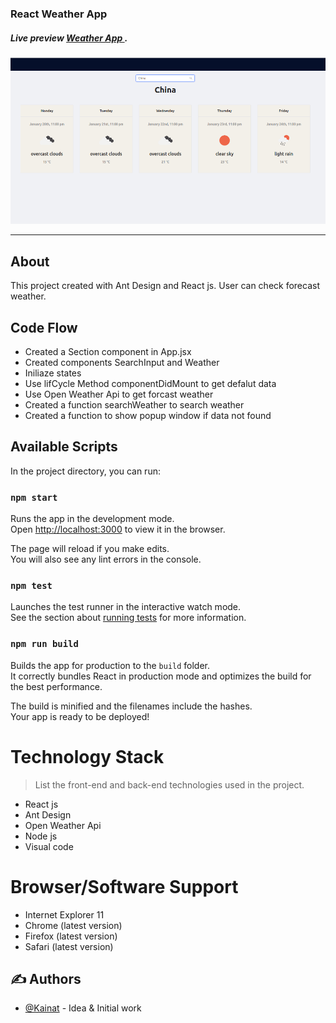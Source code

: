 ### React Weather App
##### Live preview  [Weather App ](https://my-app.kk2111436.now.sh).
 ![](13.png)

 ---
  ## About
  
This project created with Ant Design and React js. User can check forecast weather.

##  Code Flow

* Created a Section component in App.jsx
* Created components  SearchInput and Weather 
* Iniliaze states  
* Use lifCycle Method componentDidMount to  get  defalut data
* Use Open Weather Api to get  forcast weather
* Created  a function searchWeather to search weather 
* Created  a function to show popup window if data not found

 
## Available Scripts

In the project directory, you can run:

### `npm start`

Runs the app in the development mode.<br />
Open [http://localhost:3000](http://localhost:3000) to view it in the browser.

The page will reload if you make edits.<br />
You will also see any lint errors in the console.

### `npm test`

Launches the test runner in the interactive watch mode.<br />
See the section about [running tests](https://facebook.github.io/create-react-app/docs/running-tests) for more information.

### `npm run build`

Builds the app for production to the `build` folder.<br />
It correctly bundles React in production mode and optimizes the build for the best performance.

The build is minified and the filenames include the hashes.<br />
Your app is ready to be deployed!

Technology Stack
=================
> List the front-end and back-end technologies used in the project.
* React js
* Ant Design
* Open Weather Api
* Node js
* Visual code

Browser/Software Support
=================
* Internet Explorer 11
* Chrome (latest version)
* Firefox (latest version)
* Safari (latest version)

## ✍️ Authors <a name = "authors"></a>
- [@Kainat](https://github.com/kainatn) - Idea & Initial work
